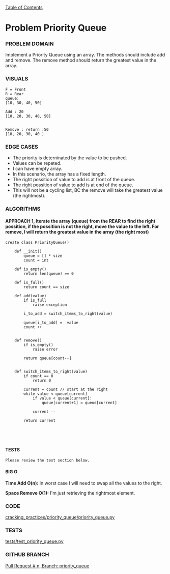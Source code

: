[Table of Contents](../../README.md)

# Problem Priority Queue

<!-- [Whiteboard approach](priority_queue) -->

### PROBLEM DOMAIN
Implement a Priority Queue using an array. The methods should include add and remove.
The remove method should return the greatest value in the array.


### VISUALS

```
F = Front
R = Rear
queue:
[10, 30, 40, 50]

Add : 20
[10, 20, 30, 40, 50]


Remove : return :50
[10, 20, 30, 40 ]

```

### EDGE CASES

- The priority is deterninated by the value to be pushed.
- Values can be repeted.
- I can have empty array.
- In this scenario, the array has a fixed length.
- The right possition of value to add is at front of the queue.
- The right possition of value to add is at end of the queue.
- This will not be a cycling list, BC the remove will take the greatest value (the rightmost).

### ALGORITHMS

#### APPROACH 1, Iterate the array (queue) from the REAR to find the right possition, if the possition is not the right, move the value to the left. For remove, I will return the greatest value in the array (the right most)

```
create class PriorityQueue()

    def __init()
        queue = [] * size
        count = int

    def is_empty()
        return len(queue) == 0

    def is_full()
        return count == size

    def add(value)
        if is_full
            raise exception

        i_to_add = switch_items_to_right(value)

        queue[i_to_add] =  value
        count ++


    def remove()
        if is_empty()
            raise error

        return queue[count--]


    def switch_items_to_right(value)
        if count == 0
            return 0

        current = count // start at the right
        while value < queue[current]
            if value < queue[current]:
                queue[current+1] = queue[current]

            current --

        return current





```

#### TESTS

```
Please review the test section below.
```

#### BIG O

**Time Add O(n):** In worst case I will need to swap all the values to the right.

**Space Remove O(1):** I'm just retrieving the rightmost element.

### CODE

[cracking_practices/priority_queue/priority_queue.py](priority_queue.py)

### TESTS

[tests/test_priority_queue.py](../../tests/test_priority_queue.py)

### GITHUB BRANCH

[Pull Request # n, Branch: priority_queue](https://github.com/ilealm/cracking-practices/pull/100)
